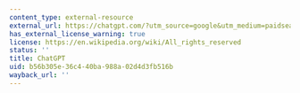 ```yaml
---
content_type: external-resource
external_url: https://chatgpt.com/?utm_source=google&utm_medium=paidsearch_brand&utm_campaign=DEPT_SEM_Google_Brand_Acquisition_NAMER_US_Consumer_CPA_BAU_Mix&utm_term=chat%20gpt&gad_source=1&gclid=EAIaIQobChMIluSdyIbijAMVwm1HAR2ozCLpEAAYASAAEgJ50_D_BwE
has_external_license_warning: true
license: https://en.wikipedia.org/wiki/All_rights_reserved
status: ''
title: ChatGPT
uid: b56b305e-36c4-40ba-988a-02d4d3fb516b
wayback_url: ''
---
```

